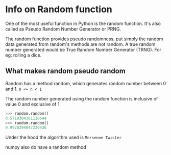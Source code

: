 # Info on Random function

One of the most useful function in Python is the random function. It's also called as Pseudo Random Number Generator or PRNG.

The random function provides pseudo randomness, put simply the random data generated from random's methods are not random. A true random number generated would be True Random Number Generator (TRNG). For eg: rolling a dice.

## What makes random pseudo random

Random has a method random, which generates random number between 0 and 1.
`0 <= n < 1`

The random number generated using the random function is inclusive of value 0 and exclusive of 1.

``` python
>>> random.random()
0.5719304361110644
>>> random.random()
0.9928294047230436
```

Under the hood the algorithm used is `Mersenne Twister`

numpy also do have a random method
